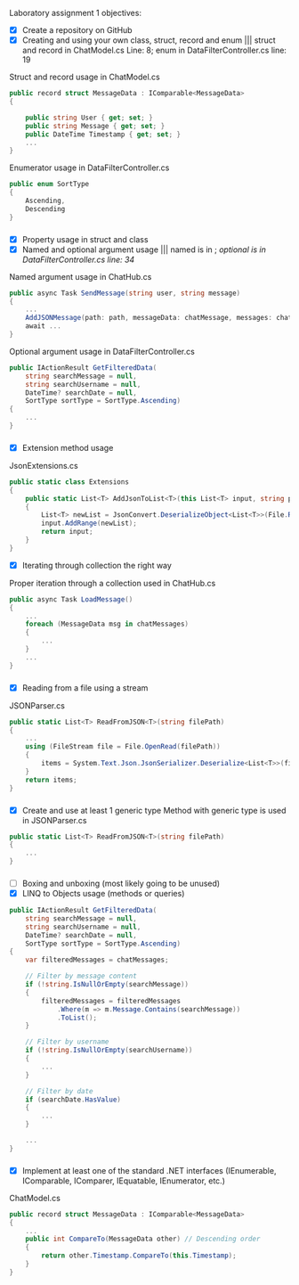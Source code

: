 Laboratory assignment 1 objectives:
- [x] Create a repository on GitHub
- [x] Creating and using your own class, struct, record and enum ||| struct and record in ChatModel.cs Line: 8; enum in DataFilterController.cs line: 19

Struct and record usage in ChatModel.cs
```csharp
public record struct MessageData : IComparable<MessageData> 
{

    public string User { get; set; }
    public string Message { get; set; }
    public DateTime Timestamp { get; set; }
    ...
}
```

Enumerator usage in DataFilterController.cs
```csharp
public enum SortType
{
    Ascending,
    Descending
}
```

###

- [x] Property usage in struct and class
- [x] Named and optional argument usage ||| named is in ; *optional is in DataFilterController.cs line: 34*

Named argument usage in ChatHub.cs
```csharp
public async Task SendMessage(string user, string message)
{
    ...
    AddJSONMessage(path: path, messageData: chatMessage, messages: chatMessages);
    await ...
}
```

Optional argument usage in DataFilterController.cs
```csharp
public IActionResult GetFilteredData(
    string searchMessage = null,
    string searchUsername = null,
    DateTime? searchDate = null,
    SortType sortType = SortType.Ascending)
{
    ...
}
```

###

- [x] Extension method usage

JsonExtensions.cs
```csharp
public static class Extensions
{
    public static List<T> AddJsonToList<T>(this List<T> input, string path)
    {
        List<T> newList = JsonConvert.DeserializeObject<List<T>>(File.ReadAllText(path)) ?? new List<T>();
        input.AddRange(newList);
        return input;
    }
}
```

- [x] Iterating through collection the right way

Proper iteration through a collection used in ChatHub.cs
```csharp
public async Task LoadMessage()
{
    ...
    foreach (MessageData msg in chatMessages)
    {
        ...
    }
    ...
}
```

###

- [x] Reading from a file using a stream

JSONParser.cs
```csharp
public static List<T> ReadFromJSON<T>(string filePath)
{
    ...
    using (FileStream file = File.OpenRead(filePath))
    {
        items = System.Text.Json.JsonSerializer.Deserialize<List<T>>(file)!;
    }
    return items;
}
```
###

- [x] Create and use at least 1 generic type
  Method with generic type is used in JSONParser.cs
```csharp
public static List<T> ReadFromJSON<T>(string filePath)
{
    ...
}
```

###

- [ ] Boxing and unboxing (most likely going to be unused)
- [x] LINQ to Objects usage (methods or queries)
```csharp
public IActionResult GetFilteredData(
    string searchMessage = null,
    string searchUsername = null,
    DateTime? searchDate = null,
    SortType sortType = SortType.Ascending)
{
    var filteredMessages = chatMessages;

    // Filter by message content
    if (!string.IsNullOrEmpty(searchMessage))
    {
        filteredMessages = filteredMessages
            .Where(m => m.Message.Contains(searchMessage))
            .ToList();
    }

    // Filter by username
    if (!string.IsNullOrEmpty(searchUsername))
    {
        ...
    }

    // Filter by date
    if (searchDate.HasValue)
    {
        ...
    }

    ...
}
```

###

- [x] Implement at least one of the standard .NET interfaces (IEnumerable, IComparable, IComparer, IEquatable, IEnumerator, etc.)

ChatModel.cs
```csharp
public record struct MessageData : IComparable<MessageData>
{
    ...
    public int CompareTo(MessageData other) // Descending order
    {
        return other.Timestamp.CompareTo(this.Timestamp);
    }
}
```